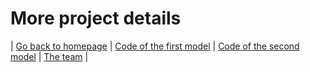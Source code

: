 # More project details

| [Go back to homepage](https://matheli.github.io/BWKI/.) | [Code of the first model](https://matheli.github.io/BWKI/posts/First_model.html) | [Code of the second model](https://matheli.github.io/BWKI/posts/Second_model.html) | [The team](https://matheli.github.io/BWKI/posts/The_team/The_team.html) |
